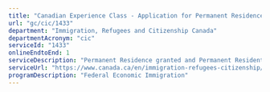 ```yaml
---
title: "Canadian Experience Class - Application for Permanent Residence"
url: "gc/cic/1433"
department: "Immigration, Refugees and Citizenship Canada"
departmentAcronym: "cic"
serviceId: "1433"
onlineEndtoEnd: 1
serviceDescription: "Permanent Residence granted and Permanent Resident card issued to individuals on  the basis of their ability to become economically established in Canada, their qualifying Canadian work experience, and their intention to reside in a province other than the province of Quebec."
serviceUrl: "https://www.canada.ca/en/immigration-refugees-citizenship/services/immigrate-canada/express-entry/eligibility/canadian-experience-class.html"
programDescription: "Federal Economic Immigration"
---
```

